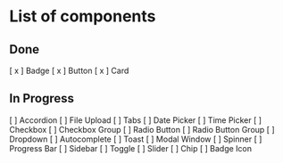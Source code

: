 # List of components

## Done
[ x ] Badge
[ x ] Button
[ x ] Card

## In Progress
[ ] Accordion
[ ] File Upload
[ ] Tabs
[ ] Date Picker
[ ] Time Picker
[ ] Checkbox
[ ] Checkbox Group
[ ] Radio Button
[ ] Radio Button Group
[ ] Dropdown
[ ] Autocomplete
[ ] Toast
[ ] Modal Window
[ ] Spinner
[ ] Progress Bar
[ ] Sidebar
[ ] Toggle
[ ] Slider
[ ] Chip
[ ] Badge Icon 
